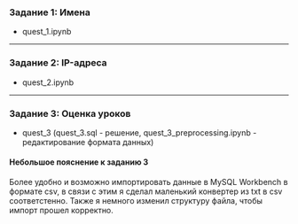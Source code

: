 ### Задание 1: Имена 
- quest_1.ipynb

* * *
### Задание 2: IP-адреса 
- quest_2.ipynb

* * *
### Задание 3: Оценка уроков
- quest_3 (quest_3.sql - решение, quest_3_preprocessing.ipynb - редактирование формата данных)

#### Небольшое пояснение к заданию 3
Более удобно и возможно импортировать данные в MySQL Workbench в формате csv, в связи с этим я сделал маленький конвертер из txt в csv соответстенно.
Также я немного изменил структуру файла, чтобы импорт прошел корректно.
